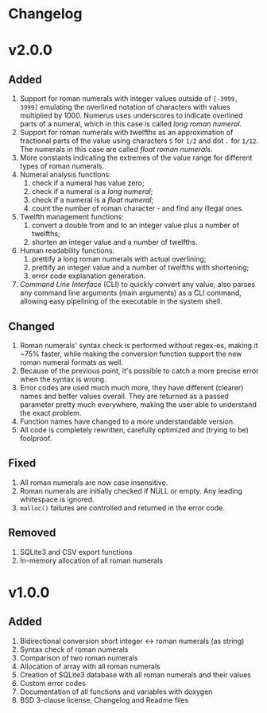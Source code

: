 # Changelog #

v2.0.0
===============================================================================


Added
----------------------------------------

1. Support for roman numerals with integer values outside of `[-3999, 3999]`
   emulating the overlined notation of characters with values multiplied
   by 1000.  Numerus uses underscores to indicate overlined parts of a numeral,
   which in this case is called _long roman numeral_.
2. Support for roman numerals with twelfths as an approximation of fractional
   parts of the value using characters `S` for `1/2` and dot `.` for `1/12`.
   The numerals in this case are called _float roman numerals_.
3. More constants indicating the extremes of the value range for different 
   types of roman numerals.
4. Numeral analysis functions:
    1. check if a numeral has value zero;
    2. check if a numeral is a _long numeral_;
    3. check if a numeral is a _float numeral_;
    4. count the number of roman character - and find any illegal ones.
5. Twelfth management functions:
    1. convert a double from and to an integer value plus a number of twelfths;
    2. shorten an integer value and a number of twelfths.
6. Human readability functions:
    1. prettify a long roman numerals with actual overlining;
    2. prettify an integer value and a number of twelfths with shortening;
    3. error code explanation generation.
7. _Command Line Interface_ (CLI) to quickly convert any value; also parses
   any command line arguments (main arguments) as a CLI command, allowing easy
   pipelining of the executable in the system shell.


Changed
----------------------------------------

1. Roman numerals' syntax check is performed without regex-es, making it ~75%
   faster, while making the conversion function support the new roman numeral
   formats as well.
2. Because of the previous point, it's possible to catch a more precise error
   when the syntax is wrong.
3. Error codes are used much much more, they have different (clearer) names
   and better values overall. They are returned as a passed parameter pretty
   much everywhere, making the user able to understand the exact problem.
4. Function names have changed to a more understandable version.
5. All code is completely rewritten, carefully optimized and (trying to be)
   foolproof.


Fixed
----------------------------------------

1. All roman numerals are now case insensitive.
2. Roman numerals are initially checked if NULL or empty. Any leading 
   whitespace is ignored.
3. `malloc()` failures are controlled and returned in the error code.


Removed
----------------------------------------

1. SQLite3 and CSV export functions
2. In-memory allocation of all roman numerals



v1.0.0
===============================================================================

Added
----------------------------------------

1. Bidirectional conversion short integer <-> roman numerals (as string)
2. Syntax check of roman numerals
3. Comparison of two roman numerals
4. Allocation of array with all roman numerals
5. Creation of SQLite3 database with all roman numerals and their values
6. Custom error codes
7. Documentation of all functions and variables with doxygen
8. BSD 3-clause license, Changelog and Readme files
